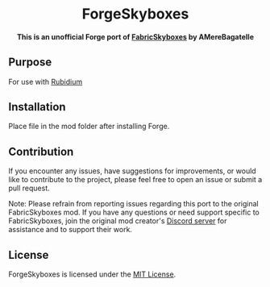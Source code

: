 <div align="center">

# ForgeSkyboxes

#### This is an unofficial Forge port of [FabricSkyboxes](https://github.com/AMereBagatelle/fabricskyboxes) by AMereBagatelle

</div>

## Purpose

For use with [Rubidium](https://github.com/Asek3/Rubidium)

## Installation

Place file in the mod folder after installing Forge.

## Contribution

If you encounter any issues, have suggestions for improvements, or would like to contribute to the project, please feel free to open an issue or submit a pull request.

Note: Please refrain from reporting issues regarding this port to the original FabricSkyboxes mod. If you have any questions or need support specific to FabricSkyboxes, join the original mod creator's [Discord server](https://discord.gg/quvzkaV) for assistance and to support their work.

## License

ForgeSkyboxes is licensed under the [MIT License](LICENSE).
